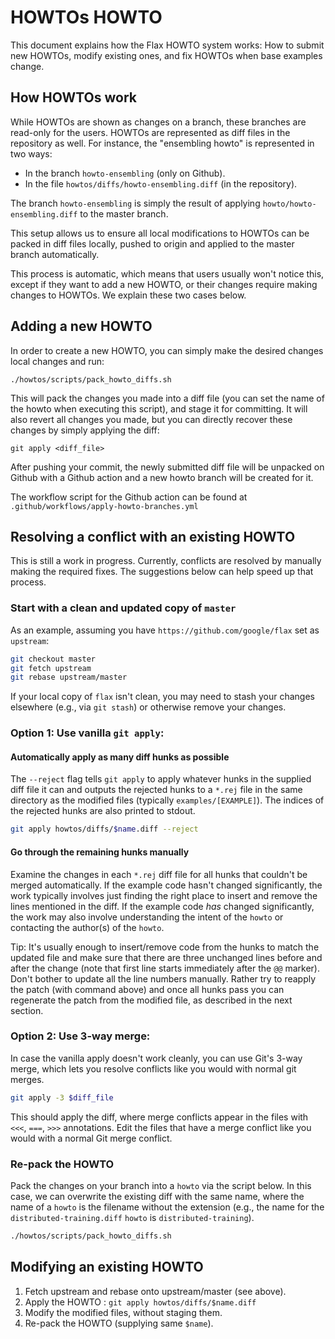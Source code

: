 # HOWTOs HOWTO

This document explains how the Flax HOWTO system works: How to submit
new HOWTOs, modify existing ones, and fix HOWTOs when base examples
change.

## How HOWTOs work

While HOWTOs are shown as changes on a branch, these branches are read-only for
the users. HOWTOs are represented as diff files in the repository as well. For 
instance, the "ensembling howto" is represented in two ways:

* In the branch `howto-ensembling` (only on Github).
* In the file `howtos/diffs/howto-ensembling.diff` (in the repository).

The branch `howto-ensembling` is simply the result of applying 
`howto/howto-ensembling.diff` to the master branch.

This setup allows us to ensure all local modifications to HOWTOs can be packed
in diff files locally, pushed to origin and applied to the master branch 
automatically.

This process is automatic, which means that users usually won't notice this, 
except if they want to add a new HOWTO, or their changes require making changes
to HOWTOs. We explain these two cases below.

## Adding a new HOWTO

In order to create a new HOWTO, you can simply make the desired changes local
changes and run:

```
./howtos/scripts/pack_howto_diffs.sh
```

This will pack the changes you made into a diff file (you can set the name of
the howto when executing this script), and stage it for committing. It will also
revert all changes you made, but you can directly recover these changes by
simply applying the diff:

```
git apply <diff_file>
```

After pushing your commit, the newly submitted diff file will be unpacked on
Github with a Github action and a new howto branch will be created for it.

The workflow script for the Github action can be found at 
`.github/workflows/apply-howto-branches.yml`

## Resolving a conflict with an existing HOWTO

This is still a work in progress. Currently, conflicts are resolved by manually
making the required fixes. The suggestions below can help speed up that process.

### Start with a clean and updated copy of `master`
As an example, assuming you have `https://github.com/google/flax` set as
`upstream`:
```bash
git checkout master
git fetch upstream
git rebase upstream/master
```
If your local copy of `flax` isn't clean, you may need to stash your changes
elsewhere (e.g., via `git stash`) or otherwise remove your changes.

### Option 1: Use vanilla `git apply`:

#### Automatically apply as many diff hunks as possible
The `--reject` flag tells `git apply` to apply whatever hunks in the supplied
diff file it can and outputs the rejected hunks to a `*.rej` file in the same
directory as the modified files (typically `examples/[EXAMPLE]`). The indices
of the rejected hunks are also printed to stdout.

```bash
git apply howtos/diffs/$name.diff --reject
```

#### Go through the remaining hunks manually
Examine the changes in each `*.rej` diff file for all hunks that couldn't be
merged automatically. If the example code hasn't changed significantly, the
work typically involves just finding the right place to insert and remove the
lines mentioned in the diff. If the example code _has_ changed significantly,
the work may also involve understanding the intent of the `howto` or contacting
the author(s) of the `howto`.

Tip: It's usually enough to insert/remove code from the hunks to match the
updated file and make sure that there are three unchanged lines before and
after the change (note that first line starts immediately after the `@@`
marker). Don't bother to update all the line numbers manually. Rather try to
reapply the patch (with command above) and once all hunks pass you can
regenerate the patch from the modified file, as described in the next section.

### Option 2: Use 3-way merge:
In case the vanilla apply doesn't work cleanly, you can use Git's 3-way merge,
which lets you resolve conflicts like you would with normal git merges.

```bash
git apply -3 $diff_file
```

This should apply the diff, where merge conflicts appear in the files
with `<<<`, `===`, `>>>` annotations. Edit the files that have a merge conflict
like you would with a normal Git merge conflict.

### Re-pack the HOWTO
Pack the changes on your branch into a `howto` via the script below. In this
case, we can overwrite the existing diff with the same name, where the name of
a `howto` is the filename without the extension (e.g., the name for the
`distributed-training.diff` `howto` is `distributed-training`).
```bash
./howtos/scripts/pack_howto_diffs.sh
```

## Modifying an existing HOWTO

1. Fetch upstream and rebase onto upstream/master (see above).
1. Apply the HOWTO : `git apply howtos/diffs/$name.diff`
2. Modify the modified files, without staging them.
3. Re-pack the HOWTO (supplying same `$name`).
